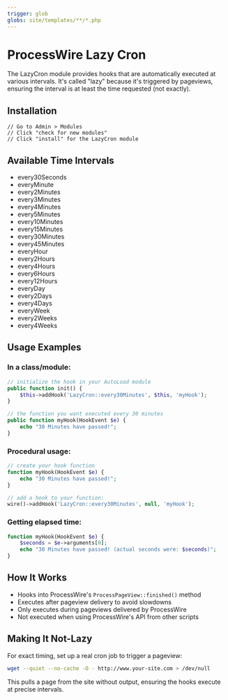 ```yaml
---
trigger: glob
globs: site/templates/**/*.php
---
```


# ProcessWire Lazy Cron

The LazyCron module provides hooks that are automatically executed at various intervals. It's called "lazy" because it's triggered by pageviews, ensuring the interval is at least the time requested (not exactly).

## Installation

```
// Go to Admin > Modules
// Click "check for new modules"
// Click "install" for the LazyCron module
```

## Available Time Intervals

- every30Seconds
- everyMinute
- every2Minutes
- every3Minutes
- every4Minutes
- every5Minutes
- every10Minutes
- every15Minutes
- every30Minutes
- every45Minutes
- everyHour
- every2Hours
- every4Hours
- every6Hours
- every12Hours
- everyDay
- every2Days
- every4Days
- everyWeek
- every2Weeks
- every4Weeks

## Usage Examples

### In a class/module:

```php
// initialize the hook in your AutoLoad module
public function init() {
    $this->addHook('LazyCron::every30Minutes', $this, 'myHook');
}

// the function you want executed every 30 minutes
public function myHook(HookEvent $e) {
    echo "30 Minutes have passed!";
}
```

### Procedural usage:

```php
// create your hook function 
function myHook(HookEvent $e) { 
    echo "30 Minutes have passed!"; 
} 

// add a hook to your function: 
wire()->addHook('LazyCron::every30Minutes', null, 'myHook');
```

### Getting elapsed time:

```php
function myHook(HookEvent $e) {
    $seconds = $e->arguments[0];
    echo "30 Minutes have passed! (actual seconds were: $seconds)";
}
```

## How It Works

- Hooks into ProcessWire's `ProcessPageView::finished()` method
- Executes after pageview delivery to avoid slowdowns
- Only executes during pageviews delivered by ProcessWire
- Not executed when using ProcessWire's API from other scripts

## Making It Not-Lazy

For exact timing, set up a real cron job to trigger a pageview:

```bash
wget --quiet --no-cache -O - http://www.your-site.com > /dev/null
```

This pulls a page from the site without output, ensuring the hooks execute at precise intervals.
